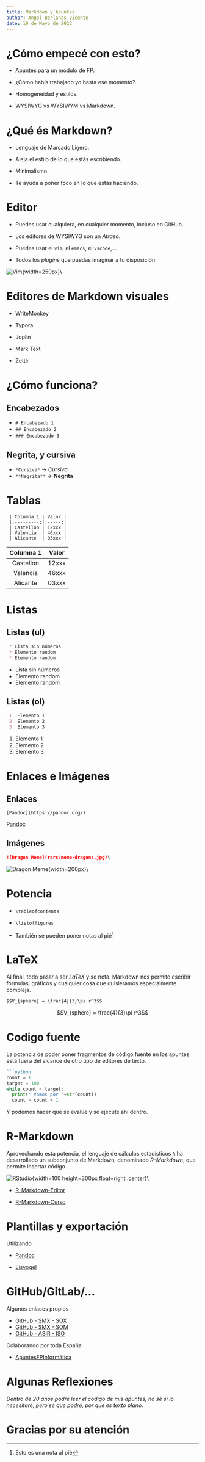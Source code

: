 ```yaml
---
title: Markdown y Apuntes
author: Angel Berlanas Vicente
date: 19 de Mayo de 2022
---
```


# ¿Cómo empecé con esto?

 * Apuntes para un módulo de FP.

 * ¿Cómo había trabajado yo hasta ese momento?.

 * Homogeneidad y estilos.

 * WYSIWYG vs WYSIWYM vs Markdown.

# ¿Qué és Markdown?

 * Lenguaje de Marcado Ligero.

 * Aleja el estilo de lo que estás escribiendo.

 * Minimalismo.

 * Te ayuda a poner foco en lo que estás haciendo.

# Editor
 
 * Puedes usar cualquiera, en cualquier momento, incluso en GitHub.

 * Los editores de WYSIWYG son un *Atraso*.

 * Puedes usar el `vim`, el `emacs`, el `vscode`,... 

 * Todos los *plugins* que puedas imaginar a tu disposición.

![Vim](rsrc/meme-vim.jpeg){width=250px}\

# Editores de Markdown visuales

 * WriteMonkey

 * Typora

 * Joplin

 * Mark Text

 * Zettlr

# ¿Cómo funciona?

## Encabezados

 * `# Encabezado 1`
 * `## Encabezado 2`
 * `### Encabezado 3`

## Negrita, y cursiva

 * `*Cursiva*` $\longrightarrow$ *Cursiva*
 * `**Negrita**` $\longrightarrow$ **Negrita**

# Tablas

```shell
 | Columna 1 | Valor |
 |:---------:|:-----:|
 | Castellon | 12xxx |
 | Valencia  | 46xxx |
 | Alicante  | 03xxx |

```

 | Columna 1 | Valor |
 |:---------:|:-----:|
 | Castellon | 12xxx |
 | Valencia  | 46xxx |
 | Alicante  | 03xxx |


# Listas

## Listas (ul)

```markdown
 * Lista sin números
 * Elemento random
 * Elemento random
```

 * Lista sin números
 * Elemento random
 * Elemento random

## Listas (ol)

```markdown
 1. Elemento 1
 2. Elemento 2
 3. Elemento 3
```
 1. Elemento 1
 2. Elemento 2
 3. Elemento 3

# Enlaces e Imágenes

## Enlaces

```shell
[Pandoc](https://pandoc.org/)
```

[Pandoc](https://pandoc.org/)

## Imágenes

```markdown
![Dragon Meme](rsrc/meme-dragons.jpg)\
```

![Dragon Meme](rsrc/meme-dragons.jpg){width=200px}\

# Potencia

 * `\tableofcontents`

 * `\listoffigures`

 * También se pueden poner notas al pié[^1]

[^1]:Esto es una nota al pié

# LaTeX

Al final, todo pasar a ser *LaTeX* y se nota. Markdown nos permite escribir fórmulas, gráficos y cualquier cosa que quisiéramos 
especialmente compleja.

```markdown
$$V_{sphere} = \frac{4}{3}\pi r^3$$
```

$$V_{sphere} = \frac{4}{3}\pi r^3$$

# Codigo fuente

La potencia de poder poner fragmentos de código fuente en los apuntes está fuera del alcance de otro tipo 
de editores de texto.


```Markdown
```python
count = 1
target = 100
while count < target:
  print(" Vamos por "+str(count))
  count = count + 1 
```

Y podemos hacer que se evalúe y se ejecute ahí dentro. 

# R-Markdown

Aprovechando esta potencia, el lenguaje de cálculos estadísticos `R` ha desarrollado un subconjunto de 
Markdown, denominado *R-Markdown*, que permite insertar código.

![RStudio](rsrc/r-export.png){width=100 height=300px float=right .center}\

 * [R-Markdown-Editor](https://rstudio.github.io/visual-markdown-editing/)

 * [R-Markdown-Curso](https://rmarkdown.rstudio.com/lesson-1.html)

# Plantillas y exportación

 Utilizando 

 * [ Pandoc ](https://pandoc.org/)

 * [ Eisvogel ](https://github.com/Wandmalfarbe/pandoc-latex-template)

# GitHub/GitLab/... 

 Algunos enlaces propios

 * [GitHub - SMX - SOX](https://github.com/aberlanas/SMX-SOX)
 * [GitHub - SMX - SOM](https://github.com/aberlanas/SMX-SOM)
 * [GitHub - ASIR - ISO](https://github.com/aberlanas/ASIR-ISO)

 Colaborando por toda España

 * [ApuntesFPInformática](https://apuntesfpinformatica.es/)

# Algunas Reflexiones

*Dentro de 20 años podré leer el código de mis apuntes, no sé si lo necesitaré, pero sé que podré, por que es texto plano.*

# Gracias por su atención


